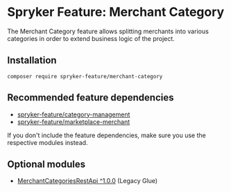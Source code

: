 # Spryker Feature: Merchant Category

The Merchant Category feature allows splitting merchants into various categories in order to extend business logic of the project.

## Installation

```
composer require spryker-feature/merchant-category
```

## Recommended feature dependencies
- [spryker-feature/category-management](https://github.com/spryker-feature/category-management)
- [spryker-feature/marketplace-merchant](https://github.com/spryker-feature/marketplace-merchant)

If you don't include the feature dependencies, make sure you use the respective modules instead.

## Optional modules
- [MerchantCategoriesRestApi ^1.0.0](https://github.com/spryker/merchant-categories-rest-api) (Legacy Glue)
